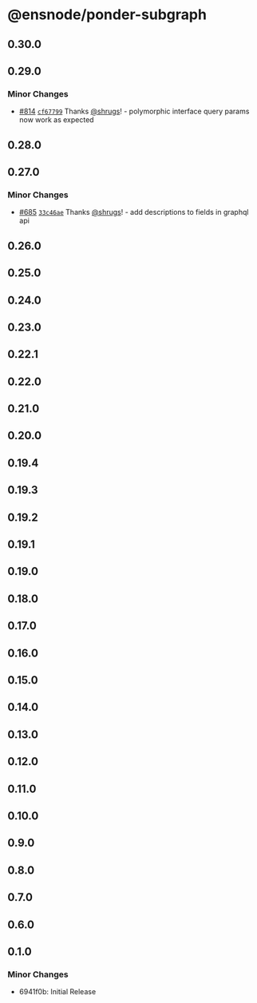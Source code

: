 # @ensnode/ponder-subgraph

## 0.30.0

## 0.29.0

### Minor Changes

- [#814](https://github.com/namehash/ensnode/pull/814) [`cf67799`](https://github.com/namehash/ensnode/commit/cf677992f73ef354ed57d19641d2093de23aacb4) Thanks [@shrugs](https://github.com/shrugs)! - polymorphic interface query params now work as expected

## 0.28.0

## 0.27.0

### Minor Changes

- [#685](https://github.com/namehash/ensnode/pull/685) [`33c46ae`](https://github.com/namehash/ensnode/commit/33c46aef7e452daafef189ec9fef7d16ce8ceecb) Thanks [@shrugs](https://github.com/shrugs)! - add descriptions to fields in graphql api

## 0.26.0

## 0.25.0

## 0.24.0

## 0.23.0

## 0.22.1

## 0.22.0

## 0.21.0

## 0.20.0

## 0.19.4

## 0.19.3

## 0.19.2

## 0.19.1

## 0.19.0

## 0.18.0

## 0.17.0

## 0.16.0

## 0.15.0

## 0.14.0

## 0.13.0

## 0.12.0

## 0.11.0

## 0.10.0

## 0.9.0

## 0.8.0

## 0.7.0

## 0.6.0

## 0.1.0

### Minor Changes

- 6941f0b: Initial Release
